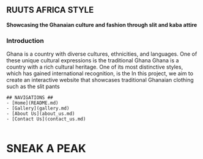 ## RUUTS AFRICA STYLE ##

**Showcasing the Ghanaian culture and fashion through slit and kaba attire**

### Introduction ###
Ghana is a country with diverse cultures, ethnicities, and languages. One of these unique cultural expressions is the traditional Ghana
Ghana is a country with a rich cultural heritage. One of its most distinctive styles, which has gained international recognition, is the
In this project, we aim to create an interactive website that showcases traditional Ghanaian clothing such as the slit pants

```
## NAVIGATIONS ##
- [Home](README.md)
- [Gallery](gallery.md)
- [About Us](about_us.md)
- [Contact Us](contact_us.md)


```

# SNEAK A PEAK 

